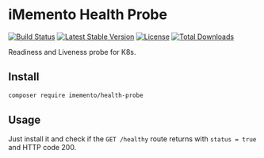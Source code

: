 # iMemento Health Probe
[![Build Status](https://travis-ci.org/mementohub/health-probe.svg?branch=master)](https://travis-ci.org/mementohub/health-probe)
[![Latest Stable Version](https://poser.pugx.org/imemento/health-probe/v/stable)](https://packagist.org/packages/imemento/health-probe)
[![License](https://poser.pugx.org/imemento/health-probe/license)](https://packagist.org/packages/imemento/health-probe)
[![Total Downloads](https://poser.pugx.org/imemento/health-probe/downloads)](https://packagist.org/packages/imemento/health-probe)

Readiness and Liveness probe for K8s.

## Install
```bash
composer require imemento/health-probe
```

## Usage
Just install it and check if the `GET /healthy` route returns with `status = true` and HTTP code 200. 
